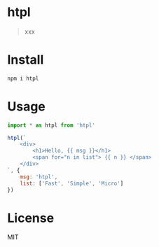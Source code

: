 # htpl

> xxx

# Install

```sh
npm i htpl
```

# Usage

```js
import * as htpl from 'htpl'

htpl(`
	<div>
		<h1>Hello, {{ msg }}</h1>
		<span for="n in list"> {{ n }} </span>
	</div>
`, {
	msg: 'htpl',
	list: ['Fast', 'Simple', 'Micro']
})
```

# License

MIT

